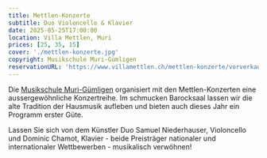 ```yaml
---
title: Mettlen-Konzerte
subtitle: Duo Violoncello & Klavier
date: 2025-05-25T17:00:00
location: Villa Mettlen, Muri
prices: [25, 35, 15]
cover: './mettlen-konzerte.jpg'
copyright: Musikschule Muri-Gümligen
reservationURL: 'https://www.villamettlen.ch/mettlen-konzerte/vorverkauf/'
---
```


Die [Musikschule Muri-Gümligen](https://www.villamettlen.ch) organisiert mit den Mettlen-Konzerten eine aussergewöhnliche Konzertreihe. Im schmucken Barocksaal lassen wir die alte Tradition der Hausmusik aufleben und bieten auch dieses Jahr ein Programm erster Güte.

Lassen Sie sich von dem Künstler Duo Samuel Niederhauser, Violoncello und Dominic Chamot, Klavier - beide Preisträger nationaler und internationaler Wettbewerben - musikalisch verwöhnen!
